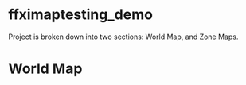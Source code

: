 # ffximaptesting_demo

Project is broken down into two sections: World Map, and Zone Maps. 

<h1>World Map</h1>
